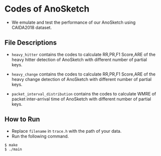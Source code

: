 # Codes of AnoSketch


- We emulate and test the performance of our AnoSketch using CAIDA2018 dataset.


## File Descriptions

- ``heavy_hitter`` contains the codes to calculate RR,PR,F1 Score,ARE of the heavy hitter detection of AnoSketch with different number of partial keys. 
	
- ``heavy_change`` contains the codes to calculate RR,PR,F1 Score,ARE of the heavy change detection of AnoSketch with different number of partial keys. 

- ``packet_interval_distribution`` contains the codes to calculate WMRE of packet inter-arrival time of AnoSketch with different number of partial keys. 

## How to Run

- Replace `filename` in `trace.h` with the path of your data. 
- Run the following command.

```bash
$ make
$ ./main
```

